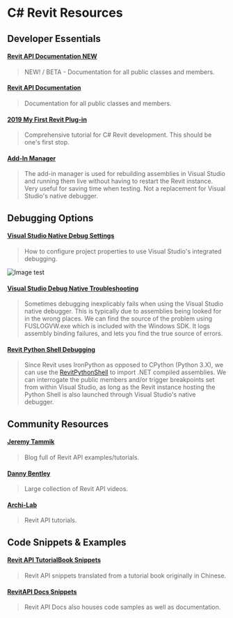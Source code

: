 # C# Revit Resources

## Developer Essentials

#### [Revit API Documentation NEW](https://apidocs.co/)
> NEW! / BETA - Documentation for all public classes and members.

#### [Revit API Documentation](http://www.revitapidocs.com/)
> Documentation for all public classes and members.

#### [2019 My First Revit Plug-in](https://knowledge.autodesk.com/support/revit-products/learn-explore/caas/simplecontent/content/my-first-revit-plug-overview.html)
> Comprehensive tutorial for C# Revit development. This should be one's first stop.

#### [Add-In Manager](https://knowledge.autodesk.com/support/revit-products/getting-started/caas/screencast/Main/Details/f62848c4-66fb-4ccd-8d74-0626e80c42d5.html)
> The add-in manager is used for rebuilding assemblies in Visual Studio and running them live without having to restart the Revit instance. Very useful for saving time when testing. Not a replacement for Visual Studio's native debugger.

## Debugging Options

#### [Visual Studio Native Debug Settings](/../../tree/master/IDE/VisualStudio/Assets/visualstudio_debugsettings.png)
> How to configure project properties to use Visual Studio's integrated debugging.

![Image test](/../../tree/master/IDE/VisualStudio/Assets/visualstudio_debugsettings.png)

#### [Visual Studio Debug Native Troubleshooting](/../../tree/master/IDE/VisualStudio/Assets/visualstudio_debug_troubleshooting.png)
> Sometimes debugging inexplicably fails when using the Visual Studio native debugger. This is typically due to assemblies being looked for in the wrong places. We can find the source of the problem using FUSLOGVW.exe which is included with the Windows SDK. It logs assembly binding failures, and lets you find the true source of errors.

#### [Revit Python Shell Debugging](https://github.com/mitevpi/awesome-bim/tree/master/Revit/C%23/Assets/csharp_debug_rps.png)
> Since Revit uses IronPython as opposed to CPython (Python 3.X), we can use the [RevitPythonShell](https://github.com/architecture-building-systems/revitpythonshell) to import .NET compiled assemblies. We can interrogate the public members and/or trigger breakpoints set from within Visual Studio, as long as the Revit instance hosting the Python Shell is also launched through Visual Studio's native debugger.


## Community Resources

#### [Jeremy Tammik](http://thebuildingcoder.typepad.com/blog/2018/06/revit-2019-sdk-and-my-first-plugin-update.html#2)
> Blog full of Revit API examples/tutorials.

#### [Danny Bentley](https://www.youtube.com/channel/UC1Dx-jGyRbvvHzZ8ZyGWF5w/videos?disable_polymer=1)
> Large collection of Revit API videos.

#### [Archi-Lab](http://archi-lab.net/create-your-own-tab-and-buttons-in-revit/)
> Revit API tutorials.



## Code Snippets & Examples

#### [Revit API TutorialBook Snippets](https://github.com/mitevpi/revit-api-snippets)
> Revit API snippets translated from a tutorial book originally in Chinese.

#### [RevitAPI Docs Snippets](http://www.revitapidocs.com/code/)
> Revit API Docs also houses code samples as well as documentation.